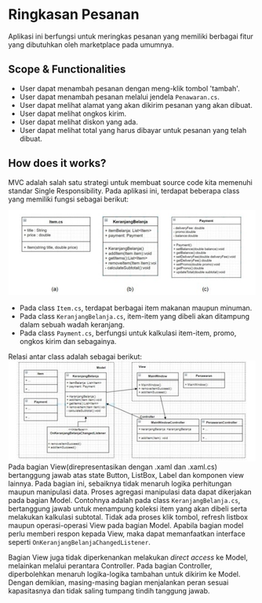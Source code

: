 ﻿# Ringkasan Pesanan

Aplikasi ini berfungsi untuk meringkas pesanan yang memiliki berbagai fitur yang dibutuhkan oleh marketplace pada umumnya.

## Scope & Functionalities
* User dapat menambah pesanan dengan meng-klik tombol 'tambah'.
* User dapat menambah pesanan melalui jendela `Penawaran.cs`.
* User dapat melihat alamat yang akan dikirim pesanan yang akan dibuat.
* User dapat melihat ongkos kirim.
* User dapat melihat diskon yang ada.
* User dapat melihat total yang harus dibayar untuk pesanan yang telah dibuat.

## How does it works?
MVC adalah salah satu strategi untuk membuat source code kita memenuhi standar Single Responsibility.
Pada aplikasi ini, terdapat beberapa class yang memiliki fungsi sebagai berikut:

![Class Diagram 1](assets/classDiagram1.jpg)
* Pada class `Item.cs`, terdapat berbagai item makanan maupun minuman.
* Pada class `KeranjangBelanja.cs`, item-item yang dibeli akan ditampung dalam sebuah wadah keranjang.
* Pada class `Payment.cs`, berfungsi untuk kalkulasi item-item, promo, ongkos kirim dan sebagainya.

Relasi antar class adalah sebagai berikut:
![Class Diagram 2](assets/classDiagram2.jpg)
Pada bagian View(direpresentasikan dengan .xaml dan .xaml.cs) bertanggung jawab atas state Button, ListBox, Label dan komponen view lainnya.
Pada bagian ini, sebaiknya tidak menaruh logika perhitungan maupun manipulasi data.
Proses agregasi manipulasi data dapat dikerjakan pada bagian Model.
Contohnya adalah pada class `KeranjangBelanja.cs`, bertanggung jawab untuk menampung koleksi item yang akan dibeli serta melakukan kalkulasi subtotal.
Tidak ada proses klik tombol, refresh listbox maupun operasi-operasi View pada bagian Model.
Apabila bagian model perlu memberi respon kepada View, maka dapat memanfaatkan interface seperti `OnKeranjangBelanjaChangedListener`.

Bagian View juga tidak diperkenankan melakukan _direct access_ ke Model, melainkan melalui perantara Controller.
Pada bagian Controller, diperbolehkan menaruh logika-logika tambahan untuk dikirim ke Model.
Dengan demikian, masing-masing bagian menjalankan peran sesuai kapasitasnya dan tidak saling tumpang tindih tanggung jawab.
